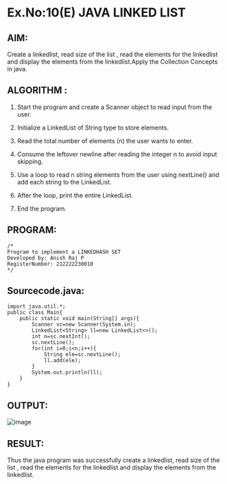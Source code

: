 # Ex.No:10(E)  JAVA LINKED LIST

## AIM:
Create a linkedlist, read size of the list , read the elements for the linkedlist and display the elements from the linkedlist.Apply the Collection Concepts in java.
## ALGORITHM :
1. Start the program and create a Scanner object to read input from the user.

2. Initialize a LinkedList of String type to store elements.

3. Read the total number of elements (n) the user wants to enter.

4. Consume the leftover newline after reading the integer n to avoid input skipping.

5. Use a loop to read n string elements from the user using nextLine() and add each string to the LinkedList.

6. After the loop, print the entire LinkedList.

7. End the program.
## PROGRAM:
 ```
/*
Program to implement a LINKEDHASH SET
Developed by: Anish Raj P
RegisterNumber: 212222230010 
*/
```

## Sourcecode.java:
```
import java.util.*;
public class Main{
    public static void main(String[] args){
        Scanner sc=new Scanner(System.in);
        LinkedList<String> ll=new LinkedList<>();
        int n=sc.nextInt();
        sc.nextLine();
        for(int i=0;i<n;i++){
            String ele=sc.nextLine();
            ll.add(ele);
        }
        System.out.println(ll);
    }
}
```
## OUTPUT:

![image](https://github.com/user-attachments/assets/157dd230-fb43-4287-b600-823bccb71d06)


## RESULT:

Thus the java program was successfully create a linkedlist, read size of the list , read the elements for the linkedlist and display the elements from the linkedlist. 
